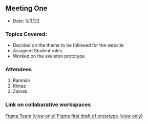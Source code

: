 ## Meeting One
- Date: 5/3/22

### Topics Covered:

- Decided on the theme to be followed for the website
- Assigned Student roles
- Worked on the skeleton prototype

### Attendees

1. Ranmini
2. Rimaz
3. Zainab

### Link on collabarative workspaces

[Figma Team (view only)](https://www.figma.com/team_invite/redeem/GtCCZ2bZjbwDZZ7eTHMczi)
[Figma first draft of prototype (view only)](https://www.figma.com/file/b2ULbwVnARMDPpdfYp9NVc/first-draft?node-id=0%3A1)

